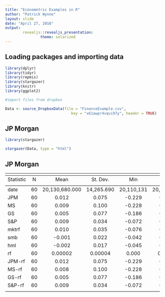 ```yaml
---
title: "Econometric Examples in R"
author: "Patrick Wynne"
layout: slide
date: "April 27, 2016"
output: 
        revealjs::revealjs_presentation:
                theme: solarized
---
```


<section>

## Loading packages and importing data


```r
library(dplyr)
library(tidyr)
library(repmis)
library(stargazer)
library(knitr)
library(ggplot2)

#import files from dropbox

Data <- source_DropboxData(file = "FinanceExample.csv", 
                              key = "x61awpr4vqvi97y", header = TRUE)
```

</section>

<section>

## JP Morgan


```r
library(stargazer)

stargazer(Data, type = "html")
```

</section>

<section>

## JP Morgan


<table  class="reveal" style="text-align:center"><tr><td colspan="6" style="border-bottom: 1px solid black"></td></tr><tr><td style="text-align:left">Statistic</td><td>N</td><td>Mean</td><td>St. Dev.</td><td>Min</td><td>Max</td></tr>
<tr><td colspan="6" style="border-bottom: 1px solid black"></td></tr><tr><td style="text-align:left">date</td><td>60</td><td>20,130,680.000</td><td>14,265.690</td><td>20,110,131</td><td>20,151,231</td></tr>
<tr><td style="text-align:left">JPM</td><td>60</td><td>0.012</td><td>0.075</td><td>-0.229</td><td>0.172</td></tr>
<tr><td style="text-align:left">MS</td><td>60</td><td>0.009</td><td>0.100</td><td>-0.228</td><td>0.309</td></tr>
<tr><td style="text-align:left">GS</td><td>60</td><td>0.005</td><td>0.077</td><td>-0.186</td><td>0.233</td></tr>
<tr><td style="text-align:left">S&P</td><td>60</td><td>0.009</td><td>0.034</td><td>-0.072</td><td>0.108</td></tr>
<tr><td style="text-align:left">mktrf</td><td>60</td><td>0.010</td><td>0.035</td><td>-0.076</td><td>0.114</td></tr>
<tr><td style="text-align:left">smb</td><td>60</td><td>-0.001</td><td>0.022</td><td>-0.042</td><td>0.043</td></tr>
<tr><td style="text-align:left">hml</td><td>60</td><td>-0.002</td><td>0.017</td><td>-0.045</td><td>0.046</td></tr>
<tr><td style="text-align:left">rf</td><td>60</td><td>0.00002</td><td>0.00004</td><td>0.000</td><td>0.0001</td></tr>
<tr><td style="text-align:left">JPM-rf</td><td>60</td><td>0.012</td><td>0.075</td><td>-0.229</td><td>0.172</td></tr>
<tr><td style="text-align:left">MS-rf</td><td>60</td><td>0.008</td><td>0.100</td><td>-0.228</td><td>0.309</td></tr>
<tr><td style="text-align:left">GS-rf</td><td>60</td><td>0.005</td><td>0.077</td><td>-0.186</td><td>0.233</td></tr>
<tr><td style="text-align:left">S&P-rf</td><td>60</td><td>0.009</td><td>0.034</td><td>-0.072</td><td>0.108</td></tr>
<tr><td colspan="6" style="border-bottom: 1px solid black"></td></tr></table>

</section>
